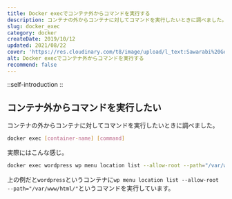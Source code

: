 ```yaml
---
title: Docker execでコンテナ外からコマンドを実行する
description: コンテナの外からコンテナに対してコマンドを実行したいときに調べました。「docker exec [container-name] [command]」上の例だとwordpressというコンテナに「wp menu location list --allow-root --path="/var/www/html/"」というコマンドを実行しています。
slug: docker_exec
category: docker
createDate: 2019/10/12
updated: 2021/08/22
cover: 'https://res.cloudinary.com/t8/image/upload/l_text:Sawarabi%20Gothic_80_bold:Docker execでコンテナ外からコマンドを実行する,co_rgb:fff,w_620,c_fit/v1712091289/ogp_image_zorhlz.png'
alt: Docker execでコンテナ外からコマンドを実行する
recommend: false
---
```


::self-introduction
::

## コンテナ外からコマンドを実行したい



コンテナの外からコンテナに対してコマンドを実行したいときに調べました。

```bash
docker exec [container-name] [command]
```

実際にはこんな感じ。

```bash
docker exec wordpress wp menu location list --allow-root --path="/var/www/html/"
```
上の例だと`wordpress`というコンテナに`wp menu location list --allow-root --path="/var/www/html/"`というコマンドを実行しています。
